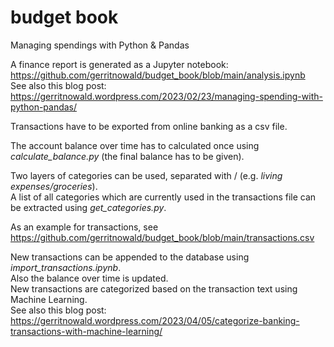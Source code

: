 # budget book
Managing spendings with Python &amp; Pandas

A finance report is generated as a Jupyter notebook:  
https://github.com/gerritnowald/budget_book/blob/main/analysis.ipynb  
See also this blog post:  
https://gerritnowald.wordpress.com/2023/02/23/managing-spending-with-python-pandas/

Transactions have to be exported from online banking as a csv file.

The account balance over time has to calculated once using *calculate_balance.py* (the final balance has to be given).

Two layers of categories can be used, separated with / (e.g. *living expenses/groceries*).  
A list of all categories which are currently used in the transactions file can be extracted using *get_categories.py*.

As an example for transactions, see  
https://github.com/gerritnowald/budget_book/blob/main/transactions.csv

New transactions can be appended to the database using *import_transactions.ipynb*.  
Also the balance over time is updated.  
New transactions are categorized based on the transaction text using Machine Learning.  
See also this blog post:  
https://gerritnowald.wordpress.com/2023/04/05/categorize-banking-transactions-with-machine-learning/
